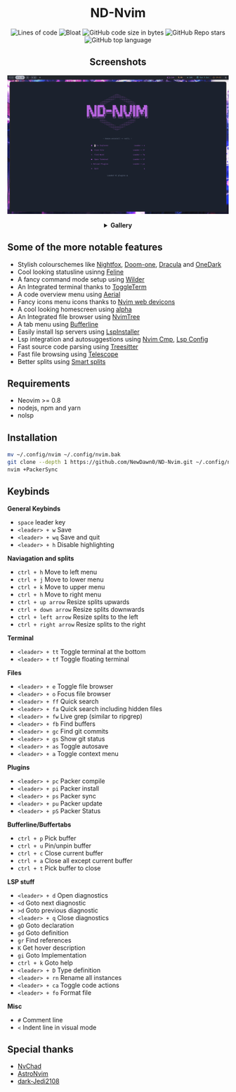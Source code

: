 <h1 align='center'>ND-Nvim</h1>
<div align='center'>

![Lines of code](https://img.shields.io/tokei/lines/github/NewDawn0/ND-Nvim?color=%2381A1C1&label=LINES&logoColor=%2381A1C1&style=for-the-badge)
![Bloat](https://img.shields.io/badge/Bloat-Minimal-c585cf?style=for-the-badge)
![GitHub code size in bytes](https://img.shields.io/github/languages/code-size/NewDawn0/ND-Nvim?color=e1b56a&style=for-the-badge)
![GitHub Repo stars](https://img.shields.io/github/stars/NewDawn0/ND-Nvim?color=74be88&style=for-the-badge)
![GitHub top language](https://img.shields.io/github/languages/top/NewDawn0/ND-Nvim?color=6d92bf&style=for-the-badge)

</div>
<div align='center'>

## Screenshots

![Home](https://raw.githubusercontent.com/NewDawn0/ND-Nvim/main/.github/screenshots/start.png)

<details><summary><b>Gallery</b></summary>
<b>Some of the themes</b>

![Nordfox](https://raw.githubusercontent.com/NewDawn0/ND-Nvim/main/.github/screenshots/col-nordfox.png)
![Carbonfox](https://raw.githubusercontent.com/NewDawn0/ND-Nvim/main/.github/screenshots/col-carbonfox.png)
![Dracula](https://raw.githubusercontent.com/NewDawn0/ND-Nvim/main/.github/screenshots/col-dracula.png)

<b>Misc</b>

![nvimTree](https://raw.githubusercontent.com/NewDawn0/ND-Nvim/main/.github/screenshots/nvimTree%2Baerial.png)
![flTerm](https://raw.githubusercontent.com/NewDawn0/ND-Nvim/main/.github/screenshots/floatTerm.png)
![btmTerm](https://raw.githubusercontent.com/NewDawn0/ND-Nvim/main/.github/screenshots/btmTerm.png)
![telescope](https://raw.githubusercontent.com/NewDawn0/ND-Nvim/main/.github/screenshots/telescope.png)
![vsplit](https://raw.githubusercontent.com/NewDawn0/ND-Nvim/main/.github/screenshots/vsplit.png)
![wilder](https://raw.githubusercontent.com/NewDawn0/ND-Nvim/main/.github/screenshots/wilder.png)

</details>
</div>

## Some of the more notable features
- Stylish colourschemes like [Nightfox](https://github.com/EdenEast/nightfox.nvim), [Doom-one](https://github.com/romgrk/doom-one.vim), [Dracula](https://github.com/Mofiqul/dracula.nvim) and [OneDark](https://github.com/navarasu/onedark.nvim)
- Cool looking statusline usinng [Feline](https://github.com/feline-nvim/feline.nvim)
- A fancy command mode setup using [Wilder](https://github.com/gelguy/wilder.nvim)
- An Integrated terminal thanks to [ToggleTerm](https://github.com/akinsho/toggleterm.nvim)
- A code overview menu using [Aerial](https://github.com/stevearc/aerial.nvim)
- Fancy icons menu icons thanks to [Nvim web devicons](https://github.com/nvim-tree/nvim-web-devicons)
- A cool looking homescreen using [alpha](https://github.com/goolord/alpha-nvim)
- An Integrated file browser using [NvimTree](https://github.com/nvim-tree/nvim-tree.lua)
- A tab menu using [Bufferline](https://github.com/akinsho/bufferline.nvim)
- Easily install lsp servers using [LspInstaller](https://github.com/williamboman/nvim-lsp-installer)
- Lsp integration and autosuggestions using [Nvim Cmp](https://github.com/hrsh7th/nvim-cmp), [Lsp Config](https://github.com/neovim/nvim-lspconfig)
- Fast source code parsing using [Treesitter](https://github.com/nvim-treesitter/nvim-treesitter)
- Fast file browsing using [Telescope](https://github.com/nvim-telescope/telescope.nvim)
- Better splits using [Smart splits](https://github.com/mrjones2014/smart-splits.nvim)

## Requirements
- Neovim >= 0.8
- nodejs, npm and yarn
- nolsp

## Installation
```bash
mv ~/.config/nvim ~/.config/nvim.bak
git clone --depth 1 https://github.com/NewDawn0/ND-Nvim.git ~/.config/nvim
nvim +PackerSync
```

## Keybinds
**General Keybinds**
- `space` leader key
- `<leader> + w` Save
- `<leader> + wq` Save and quit
- `<leader> + h` Disable highlighting

**Naviagation and splits**
- `ctrl + h` Move to left menu
- `ctrl + j` Move to lower menu
- `ctrl + k` Move to upper menu
- `ctrl + h` Move to right menu
- `ctrl + up arrow` Resize splits upwards
- `ctrl + down arrow` Resize splits downwards
- `ctrl + left arrow` Resize splits to the left
- `ctrl + right arrow` Resize splits to the right

**Terminal**
- `<leader> + tt` Toggle terminal at the bottom
- `<leader> + tf` Toggle floating terminal

**Files**
- `<leader> + e` Toggle file browser
- `<leader> + o` Focus file browser
- `<leader> + ff` Quick search
- `<leader> + fa` Quick search including hidden files
- `<leader> + fw` Live grep (similar to ripgrep)
- `<leader> + fb` Find buffers
- `<leader> + gc` Find git commits
- `<leader> + gs` Show git status
- `<leader> + as` Toggle autosave
- `<leader> + a` Toggle context menu

**Plugins**
- `<leader> + pc` Packer compile
- `<leader> + pi` Packer install
- `<leader> + ps` Packer sync
- `<leader> + pu` Packer update
- `<leader> + pS` Packer Status

**Bufferline/Buffertabs**
- `ctrl + p` Pick buffer
- `ctrl + u` Pin/unpin buffer
- `ctrl + c` Close current buffer
- `ctrl + a` Close all except current buffer
- `ctrl + t` Pick buffer to close

**LSP stuff**
- `<leader> + d` Open diagnostics
- `<d` Goto next diagnostic 
- `>d` Goto previous diagnostic
- `<leader> + q` Close diagnostics
- `gD` Goto declaration
- `gd` Goto definition
- `gr` Find references
- `K` Get hover description
- `gi` Goto Implementation
- `ctrl + k` Goto help
- `<leader> + D` Type definition
- `<leader> + rn` Rename all instances
- `<leader> + ca` Toggle code actions
- `<leader> + fo` Format file

**Misc**
- `#` Comment line
- `<` Indent line in visual mode

## Special thanks
- [NvChad](https://github.com/NvChad/NvChad)
- [AstroNvim](https://github.com/AstroNvim/AstroNvim)
- [dark-Jedi2108](https://github.com/dark-Jedi2108/nvide)

